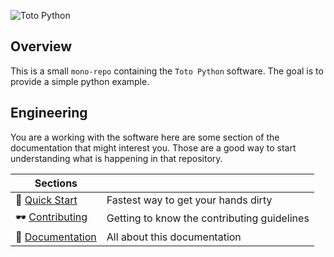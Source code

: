 ![Toto Python](docs/doc/images/prinny.png)

## Overview

This is a small `mono-repo` containing the `Toto Python` software. The goal is to provide a simple python example.

## Engineering

You are a working with the software here are some section of the documentation that might interest you. Those are a good way to start understanding what is happening in that repository.

| Sections | |
| --- | --- |
| 🚀 [Quick Start](docs/doc/quick_start.md)| Fastest way to get your hands dirty
| 🕶️ [Contributing](docs/doc/contributing.md)| Getting to know the contributing guidelines
| 📖 [Documentation](docs/doc/doc.md) | All about this documentation
